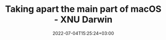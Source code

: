 ---
title: "Taking apart the main part of macOS - XNU Darwin"
date: 2022-07-04T15:25:24+03:00
draft: false
menu: "journal"
---